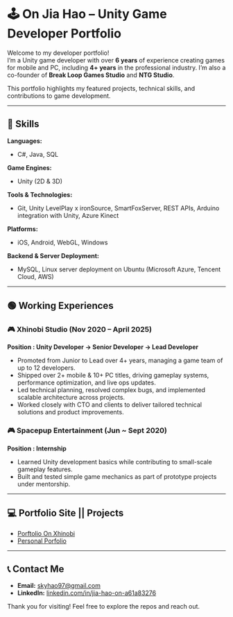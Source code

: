 # 🕹️ On Jia Hao – Unity Game Developer Portfolio

Welcome to my developer portfolio!  
I’m a Unity game developer with over **6 years** of experience creating games for mobile and PC, including **4+ years** in the professional industry. I’m also a co-founder of **Break Loop Games Studio** and **NTG Studio**.

This portfolio highlights my featured projects, technical skills, and contributions to game development.

---

## 🔧 Skills
**Languages:**  
- C#, Java, SQL

**Game Engines:**  
- Unity (2D & 3D)

**Tools & Technologies:**  
- Git, Unity LevelPlay x ironSource, SmartFoxServer, REST APIs, Arduino integration with Unity, Azure Kinect

**Platforms:**  
- iOS, Android, WebGL, Windows

**Backend & Server Deployment:**  
- MySQL, Linux server deployment on Ubuntu (Microsoft Azure, Tencent Cloud, AWS)
---

## 🟢 Working Experiences

### 🎮 Xhinobi Studio (Nov 2020 – April 2025)
**Position : Unity Developer → Senior Developer → Lead Developer**
- Promoted from Junior to Lead over 4+ years, managing a game team of up to 12 developers.
- Shipped over 2+ mobile & 10+ PC titles, driving gameplay systems, performance optimization, and live ops updates.
- Led technical planning, resolved complex bugs, and implemented scalable architecture across projects.
- Worked closely with CTO and clients to deliver tailored technical solutions and product improvements.

### 🎮 Spacepup Entertainment (Jun ~ Sept 2020)
**Position : Internship**
- Learned Unity development basics while contributing to small-scale gameplay features.  
- Built and tested simple game mechanics as part of prototype projects under mentorship.
  
---

## 💻 Portfolio Site || Projects
- [Porftolio On Xhinobi](https://github.com/Linkz97/Portfolio_xhinobi/tree/main)
- [Personal Porfolio](https://github.com/Linkz97/Portfolio_personal/tree/main)

---

## 📞 Contact Me
- **Email:** [skyhao97@gmail.com](mailto:skyhao97@gmail.com)  
- **LinkedIn:** [linkedin.com/in/jia-hao-on-a61a83276](https://www.linkedin.com/in/jia-hao-on-a61a83276)  

Thank you for visiting! Feel free to explore the repos and reach out.
